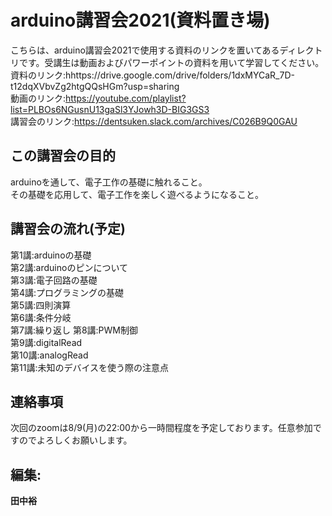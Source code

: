 
# arduino講習会2021(資料置き場) 
こちらは、arduino講習会2021で使用する資料のリンクを置いてあるディレクトリです。受講生は動画およびパワーポイントの資料を用いて学習してください。    
資料のリンク:hhttps://drive.google.com/drive/folders/1dxMYCaR_7D-t12dqXVbvZg2htgQQsHGm?usp=sharing   
動画のリンク:https://youtube.com/playlist?list=PLBOs6NGusnU13gaSl3YJowh3D-BIG3GS3  
講習会のリンク:https://dentsuken.slack.com/archives/C026B9Q0GAU
  
## この講習会の目的  
arduinoを通して、電子工作の基礎に触れること。  
その基礎を応用して、電子工作を楽しく遊べるようになること。
## 講習会の流れ(予定)
第1講:arduinoの基礎  
第2講:arduinoのピンについて   
第3講:電子回路の基礎   
第4講:プログラミングの基礎  
第5講:四則演算   
第6講:条件分岐  
第7講:繰り返し
第8講:PWM制御  
第9講:digitalRead    
第10講:analogRead  
第11講:未知のデバイスを使う際の注意点
　　
## 連絡事項  
次回のzoomは8/9(月)の22:00から一時間程度を予定しております。任意参加ですのでよろしくお願いします。


## 編集:
**田中裕**  
